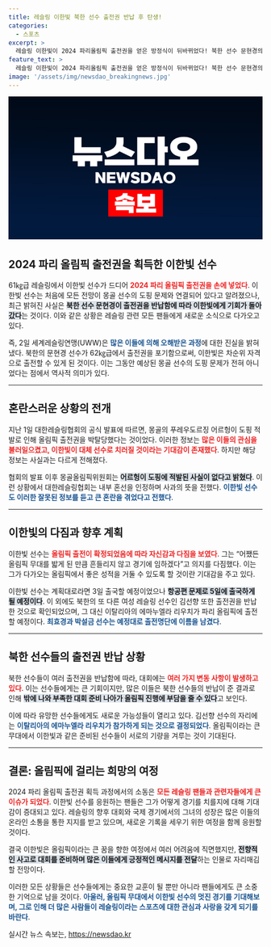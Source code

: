 ```yaml
---
title: 레슬링 이한빛 북한 선수 출전권 반납 후 탄생!
categories:
  - 스포츠
excerpt: >
  레슬링 이한빛이 2024 파리올림픽 출전권을 얻은 방정식이 뒤바뀌었다! 북한 선수 문현경의 출전권 반납이 결정적이었다. 도핑 논란의 진실과 함께 고난 속에서도 흔들림 없는 이한빛의 올림픽 도전, 그 뒷이야기를 지금 확인하세요!
feature_text: >
  레슬링 이한빛이 2024 파리올림픽 출전권을 얻은 방정식이 뒤바뀌었다! 북한 선수 문현경의 출전권 반납이 결정적이었다. 도핑 논란의 진실과 함께 고난 속에서도 흔들림 없는 이한빛의 올림픽 도전, 그 뒷이야기를 지금 확인하세요!
image: '/assets/img/newsdao_breakingnews.jpg'
---
```


<p><img src="/assets/img/newsdao_breakingnews.jpg" alt="implanttips 속보" /></p>

<h2 data-ke-size="size26">2024 파리 올림픽 출전권을 획득한 이한빛 선수</h2>

<p data-ke-size="size16">61㎏급 레슬링에서 이한빛 선수가 드디어 <b><span style="color: #ee2323;">2024 파리 올림픽 출전권을 손에 넣었다</span></b>. 이한빛 선수는 처음에 모든 전망이 몽골 선수의 도핑 문제와 연결되어 있다고 알려졌으나, 최근 밝혀진 사실은 <b><span style=" background-color: #21538527;">북한 선수 문현경이 출전권을 반납함에 따라 이한빛에게 기회가 돌아갔다</span></b>는 것이다. 이와 같은 상황은 레슬링 관련 모든 팬들에게 새로운 소식으로 다가오고 있다. </p>

<p data-ke-size="size16">즉, 2일 세계레슬링연맹(UWW)은 <b><span style="color: #1a5490;">많은 이들에 의해 오해받은 과정</span></b>에 대한 진실을 밝혀냈다. 북한의 문현경 선수가 62㎏급에서 출전권을 포기함으로써, 이한빛은 차순위 자격으로 출전할 수 있게 된 것이다. 이는 그동안 예상된 몽골 선수의 도핑 문제가 전혀 아니었다는 점에서 역사적 의미가 있다. </p>

<hr/>

<h2 data-ke-size="size26">혼란스러운 상황의 전개</h2>

<p data-ke-size="size16">지난 1일 대한레슬링협회의 공식 발표에 따르면, 몽골의 푸레우도르징 어르헝이 도핑 적발로 인해 올림픽 출전권을 박탈당했다는 것이었다. 이러한 정보는 <b><span style="color: #ee2323;">많은 이들의 관심을 불러일으켰고, 이한빛이 대체 선수로 치러질 것이라는 기대감이 존재했다</span></b>. 하지만 해당 정보는 사실과는 다르게 전해졌다.</p>

<p data-ke-size="size16">협회의 발표 이후 몽골올림픽위원회는 <b><span style=" background-color: #21538527;">어르헝이 도핑에 적발된 사실이 없다고 밝혔다</span></b>. 이런 상황에서 대한레슬링협회는 내부 혼선을 인정하며 사과의 뜻을 전했다. <b><span style="color: #1a5490;">이한빛 선수도 이러한 잘못된 정보를 듣고 큰 혼란을 겪었다고 전했다</span></b>.</p>

<hr/>

<h2 data-ke-size="size26">이한빛의 다짐과 향후 계획</h2>

<p data-ke-size="size16">이한빛 선수는 <b><span style="color: #ee2323;">올림픽 출전이 확정되었음에 따라 자신감과 다짐을 보였다</span></b>. 그는 “어쨌든 올림픽 무대를 밟게 된 만큼 흔들리지 않고 경기에 임하겠다”고 의지를 다짐했다. 이는 그가 다가오는 올림픽에서 좋은 성적을 거둘 수 있도록 할 것이란 기대감을 주고 있다.</p>

<p data-ke-size="size16">이한빛 선수는 계획대로라면 3일 출국할 예정이었으나 <b><span style=" background-color: #21538527;">항공편 문제로 5일에 출국하게 될 예정이다</span></b>. 이 외에도 북한의 또 다른 여성 레슬링 선수인 김선향 또한 출전권을 반납한 것으로 확인되었으며, 그 대신 이탈리아의 에마누엘라 리우치가 파리 올림픽에 출전할 예정이다. <b><span style="color: #1a5490;">최효경과 박설금 선수는 예정대로 출전명단에 이름을 남겼다</span></b>.</p>

<hr/>

<h2 data-ke-size="size26">북한 선수들의 출전권 반납 상황</h2>

<p data-ke-size="size16">북한 선수들이 여러 출전권을 반납함에 따라, 대회에는 <b><span style="color: #ee2323;">여러 가지 변동 사항이 발생하고 있다</span></b>. 이는 선수들에게는 큰 기회이지만, 많은 이들은 북한 선수들의 반납이 준 결과로 인해 <b><span style=" background-color: #21538527;">밖에 나와 부족한 대회 준비 나아가 올림픽 진행에 부담을 줄 수 있다</span></b>고 보인다.</p>

<p data-ke-size="size16">이에 따라 유망한 선수들에게도 새로운 가능성들이 열리고 있다. 김선향 선수의 자리에는 <b><span style="color: #1a5490;">이탈리아의 에마누엘라 리우치가 참가하게 되는 것으로 결정되었다</span></b>. 올림픽이라는 큰 무대에서 이한빛과 같은 준비된 선수들이 서로의 기량을 겨루는 것이 기대된다.</p>

<hr/>

<h2 data-ke-size="size26">결론: 올림픽에 걸리는 희망의 여정</h2>

<p data-ke-size="size16">2024 파리 올림픽 출전권 획득 과정에서의 소동은 <b><span style="color: #ee2323;">모든 레슬링 팬들과 관련자들에게 큰 이슈가 되었다</span></b>. 이한빛 선수를 응원하는 팬들은 그가 어떻게 경기를 치를지에 대해 기대감이 증대되고 있다. 레슬링의 향후 대회와 국제 경기에서의 그녀의 성장은 많은 이들의 온라인 소통을 통한 지지를 받고 있으며, 새로운 기록을 세우기 위한 여정을 함께 응원할 것이다.</p>

<p data-ke-size="size16">결국 이한빛은 올림픽이라는 큰 꿈을 향한 여정에서 여러 어려움에 직면했지만, <b><span style=" background-color: #21538527;">전향적인 사고로 대회를 준비하며 많은 이들에게 긍정적인 메시지를 전달</span></b>하는 인물로 자리매김할 전망이다.</p>

<p data-ke-size="size16">이러한 모든 상황들은 선수들에게는 중요한 교훈이 될 뿐만 아니라 팬들에게도 큰 소중한 기억으로 남을 것이다. <b><span style="color: #1a5490;">아울러, 올림픽 무대에서 이한빛 선수의 멋진 경기를 기대해보며, 그로 인해 더 많은 사람들이 레슬링이라는 스포츠에 대한 관심과 사랑을 갖게 되기를 바란다</span></b>.</p>
실시간 뉴스 속보는, <a href="https://newsdao.kr" rel="dofollow">https://newsdao.kr</a>



